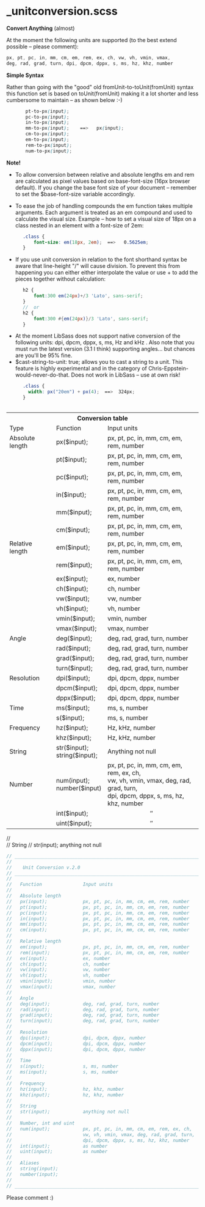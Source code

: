 _unitconversion.scss
==============

**Convert Anything** (almost)

At the moment the following units are supported (to the best extend possible – please comment):

````SCSS
px, pt, pc, in, mm, cm, em, rem, ex, ch, vw, vh, vmin, vmax, 
deg, rad, grad, turn, dpi, dpcm, dppx, s, ms, hz, khz, number
````


**Simple Syntax**

Rather than going with the "good" old fromUnit-to-toUnit(fromUnit) syntax this function set is based on toUnit(fromUnit) making it a lot shorter and less cumbersome to maintain – as shown below :-)

````SCSS
       pt-to-px(input);
       pc-to-px(input);       
       in-to-px(input);       
       mm-to-px(input);    ==>   px(input);   
       cm-to-px(input);              
       em-to-px(input);              
       rem-to-px(input);                     
       num-to-px(input);  
`````
**Note!**

* To allow conversion between relative and absolute lengths em and rem are calculated as pixel values based on base-font-size (16px browser default). If you change the base font size of your document – remember to set the $base-font-size variable accordingly.

* To ease the job of handling compounds the em function takes multiple arguments. Each argument is treated as an em compound and used to calculate the visual size.
Example – how to set a visual size of 18px on a class nested in an element with a font-size of 2em:
````SCSS
      .class {
          font-size: em(18px, 2em);  ==>   0.5625em;
      }
`````
* If you use unit conversion in relation to the font shorthand syntax be aware that line-height "/" will cause division. To prevent this from happening you can either either interpolate the value or use + to add the pieces together without calculation:
````SCSS
      h2 { 
          font:300 em(24px)+/3 'Lato', sans-serif;
      }
      //  or
      h2 { 
          font:300 #{em(24px)}/3 'Lato', sans-serif;
      }
````
* At the moment LibSass does not support native conversion of the following units: dpi, dpcm, dppx, s, ms, Hz and kHz . Also note that you must run the latest version (3.1 I think) supporting angles... but chances are you'll be 95% fine.
* $cast-string-to-unit: true; allows you to cast a string to a unit. This feature is highly experimental and in the category of Chris-Eppstein-would-never-do-that. Does not work in LibSass – use at own risk!
````SCSS
      .class {
        width: px("20em") + px(4);  ==>  324px;
      }
    
````
<table>
<tr><th colspan="3">Conversion table</th></tr>
<tr><td>Type</td><td>Function</td><td>Input units</td></tr>
<tr><td>Absolute length</td><td>px($input);</td><td>px, pt, pc, in, mm, cm, em, rem, number</td></tr>
<tr><td>               </td><td>pt($input);</td><td>px, pt, pc, in, mm, cm, em, rem, number</td></tr>
<tr><td>               </td><td>pc($input);</td><td>px, pt, pc, in, mm, cm, em, rem, number</td></tr>
<tr><td>               </td><td>in($input);</td><td>px, pt, pc, in, mm, cm, em, rem, number</td></tr>
<tr><td>               </td><td>mm($input);</td><td>px, pt, pc, in, mm, cm, em, rem, number</td></tr>
<tr><td>               </td><td>cm($input);</td><td>px, pt, pc, in, mm, cm, em, rem, number</td></tr>

<tr><td>Relative length</td><td>em($input);</td><td>px, pt, pc, in, mm, cm, em, rem, number</td></tr>
<tr><td>               </td><td>rem($input);</td><td>px, pt, pc, in, mm, cm, em, rem, number</td></tr>
<tr><td>               </td><td>ex($input);</td><td>ex, number                              </td></tr>
<tr><td>               </td><td>ch($input);</td><td>ch, number                              </td></tr>
<tr><td>               </td><td>vw($input);</td><td>vw, number                              </td></tr>
<tr><td>               </td><td>vh($input);</td><td>vh, number                              </td></tr>
<tr><td>               </td><td>vmin($input);</td><td>vmin, number                          </td></tr>
<tr><td>               </td><td>vmax($input);</td><td>vmax, number                          </td></tr>

<tr><td>Angle          </td><td>deg($input);</td><td>deg, rad, grad, turn, number           </td></tr>
<tr><td>               </td><td>rad($input);</td><td>deg, rad, grad, turn, number           </td></tr>
<tr><td>               </td><td>grad($input);</td><td>deg, rad, grad, turn, number          </td></tr>
<tr><td>               </td><td>turn($input);</td><td>deg, rad, grad, turn, number          </td></tr>

<tr><td>Resolution     </td><td>dpi($input);</td><td>dpi, dpcm, dppx, number                </td></tr>
<tr><td>               </td><td>dpcm($input);</td><td>dpi, dpcm, dppx, number               </td></tr>
<tr><td>               </td><td>dppx($input);</td><td>dpi, dpcm, dppx, number               </td></tr>

<tr><td>Time           </td><td>ms($input);</td><td>ms, s, number                           </td></tr>
<tr><td>               </td><td>s($input);</td><td> ms, s, number                            </td></tr>

<tr><td>Frequency      </td><td>hz($input);</td><td>Hz, kHz, number                         </td></tr>
<tr><td>               </td><td>khz($input);</td><td>Hz, kHz, number                        </td></tr>


<tr><td>String        </td><td>str($input);<br>string($input);</td><td>Anything not null                       </td></tr>
<tr><td>Number        </td><td>num(input);<br>number($input)</td>
<td>px, pt, pc, in, mm, cm, em, rem, ex, ch,<br>vw, vh, vmin, vmax, deg, rad, grad, turn,<br>dpi, dpcm, dppx, s, ms, hz, khz, number</td></tr>
<tr><td>              </td><td>int($input);</td><td align="center">″</td></tr>
<tr><td>              </td><td>uint($input);</td><td align="center">″</td></tr>
</table>


//  
//   String
//   str(input);            anything not null



````SCSS
// ____________________________________________________________________________
//
//    Unit Conversion v.2.0
// ____________________________________________________________________________
//
//   Function               Input units    
//     
//   Absolute length      
//   px(input);             px, pt, pc, in, mm, cm, em, rem, number
//   pt(input);             px, pt, pc, in, mm, cm, em, rem, number
//   pc(input);             px, pt, pc, in, mm, cm, em, rem, number
//   in(input);             px, pt, pc, in, mm, cm, em, rem, number
//   mm(input);             px, pt, pc, in, mm, cm, em, rem, number
//   cm(input);             px, pt, pc, in, mm, cm, em, rem, number
//
//   Relative length 
//   em(input);             px, pt, pc, in, mm, cm, em, rem, number
//   rem(input);            px, pt, pc, in, mm, cm, em, rem, number
//   ex(input);             ex, number  
//   ch(input);             ch, number
//   vw(input);             vw, number
//   vh(input);             vh, number
//   vmin(input);           vmin, number  
//   vmax(input);           vmax, number
//
//   Angle
//   deg(input);            deg, rad, grad, turn, number
//   rad(input);            deg, rad, grad, turn, number
//   grad(input);           deg, rad, grad, turn, number
//   turn(input);           deg, rad, grad, turn, number
//
//   Resolution
//   dpi(input);            dpi, dpcm, dppx, number
//   dpcm(input);           dpi, dpcm, dppx, number
//   dppx(input);           dpi, dpcm, dppx, number
//
//   Time
//   s(input);              s, ms, number
//   ms(input);             s, ms, number
//
//   Frequency
//   hz(input);             hz, khz, number
//   khz(input);            hz, khz, number
//  
//   String
//   str(input);            anything not null
//
//   Number, int and uint
//   num(input);            px, pt, pc, in, mm, cm, em, rem, ex, ch,
//                          vw, vh, vmin, vmax, deg, rad, grad, turn,
//                          dpi, dpcm, dppx, s, ms, hz, khz, number
//   int(input);            as number
//   uint(input);           as number
//
//   Aliases
//   string(input);
//   number(input);
//
// ____________________________________________________________________________
````

Please comment :)
